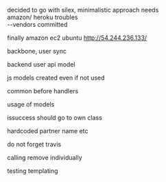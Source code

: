 decided to go with silex, minimalistic approach needs  
amazon/ heroku troubles  
--vendors committed  


finally amazon ec2 ubuntu  http://54.244.236.133/  


backbone, user sync

backend user api model

js models created even if not used

common before handlers

usage of models

issuccess should go to own class

hardcoded partner name etc

do not forget travis

calling remove individually


testing 
templating